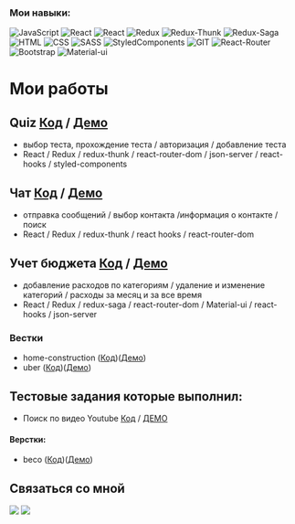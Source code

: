 ### Мои навыки:
  ![JavaScript](https://img.shields.io/badge/JavaScript-230f39?style=flat-square&logo=javaScript&logoColor=efd81d) 
  ![React](https://img.shields.io/badge/React-230f39?style=flat-square&logo=react&logoColor=5ed3f3) 
  ![React](https://img.shields.io/badge/react--hook--form-230f39?style=flat-square&logo=react&logoColor=5ed3f3) 
  ![Redux](https://img.shields.io/badge/Redux-230f39?style=flat-square&logo=redux&logoColor=7547b8) 
  ![Redux-Thunk](https://img.shields.io/badge/Redux--Thunk-230f39?style=flat-square&logo=Redux&logoColor=ff3929) 
  ![Redux-Saga](https://img.shields.io/badge/Redux--Saga-230f39?style=flat-square&logo=Redux&logoColor=ff3929) 
  ![HTML](https://img.shields.io/badge/HTML-230f39?style=flat-square&logo=HTML5&logoColor=df4a25) 
  ![CSS](https://img.shields.io/badge/CSS-230f39?style=flat-square&logo=CSS3&logoColor=2888ce) 
  ![SASS](https://img.shields.io/badge/SASS/SCSS-230f39?style=flat-square&logo=SaSS3&logoColor=cf649a) 
  ![StyledComponents](https://img.shields.io/badge/styled--components-230f39?style=flat-square&logo=styled-components&logoColor=dc7e85) 
  ![GIT](https://img.shields.io/badge/git-230f39?style=flat-square&logo=git&logoColor=ff3929) 
  ![React-Router](https://img.shields.io/badge/React--Router-230f39?style=flat-square&logo=react-router&logoColor=fb494a) 
  ![Bootstrap](https://img.shields.io/badge/Bootstrap-230f39?style=flat-square&logo=Bootstrap&logoColor=8c57d9) 
  ![Material-ui](https://img.shields.io/badge/Material--ui-230f39?style=flat-square&logo=Material-ui&logoColor=00b0ff) 
  
# Мои работы

## Quiz [Код](https://github.com/Amazaev77/quiz-app) / [Демо](https://shielded-reef-71937.herokuapp.com/)
- выбор теста, прохождение теста / авторизация / добавление теста
- React / Redux / redux-thunk / react-router-dom / json-server / react-hooks / styled-components

## Чат [Код](https://github.com/Amazaev77/new-chat) / [Демо](https://warm-mesa-13617.herokuapp.com/)
- отправка сообщений / выбор контакта /информация о контакте / поиск
- React / Redux / redux-thunk / react hooks / react-router-dom

## Учет бюджета [Код](https://github.com/Amazaev77/budget-app) / [Демо](https://fast-badlands-01492.herokuapp.com/)
- добавление расходов по категориям / удаление и изменение категорий  / расходы за месяц и за все время
- React / Redux / redux-saga / react-router-dom / Material-ui / react-hooks / json-server

### Вестки
- home-construction ([Код](https://github.com/Amazaev77/home-construction))([Демо](https://amazaev77.github.io/home-construction/))
- uber ([Код](https://github.com/Amazaev77/uber))([Демо](https://amazaev77.github.io/Uber/))

## Тестовые задания которые выполнил:
- Поиск по видео Youtube [Код](https://github.com/Amazaev77/youtube-search-app) / [ДЕМО](https://calm-inlet-15460.herokuapp.com/)
#### Верстки:
- beco ([Код](https://github.com/Amazaev77/beco))([Демо](https://amazaev77.github.io/beco/))
  
## Связаться со мной

[![](https://img.shields.io/badge/WHATSAPP-25D366?&style=for-the-badge&logo=whatsapp&logoColor=white&&s=250)](https://wa.me/79899231400)
[![](https://img.shields.io/badge/telegram-D14836?color=2CA5E0&style=for-the-badge&logo=telegram&logoColor=white&&s=250)](https://t.me/Amazaev77)


  
  

